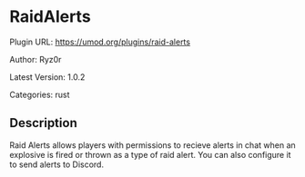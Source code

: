 # RaidAlerts

Plugin URL: https://umod.org/plugins/raid-alerts

Author: Ryz0r

Latest Version: 1.0.2

Categories: rust

## Description

Raid Alerts allows players with permissions to recieve alerts in chat when an explosive is fired or thrown as a type of raid alert. You can also configure it to send alerts to Discord.
